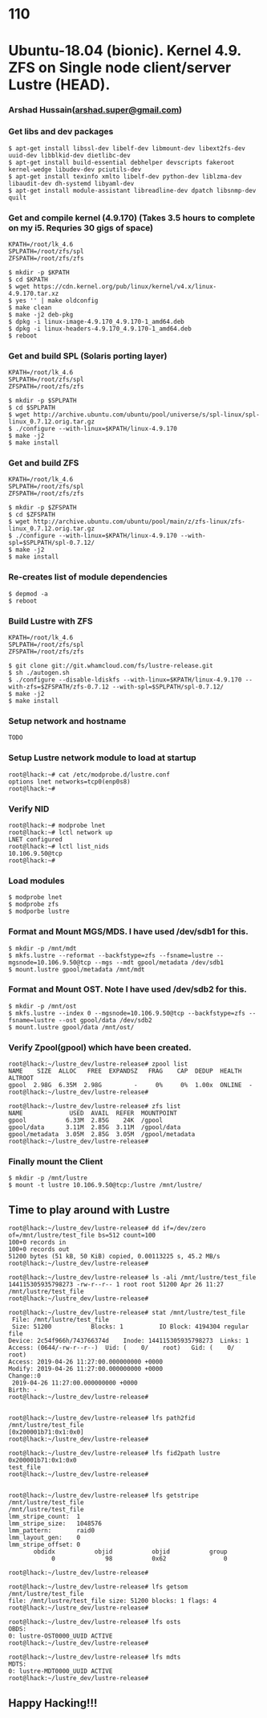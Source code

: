 # 110
# Ubuntu-18.04 (bionic). Kernel 4.9. ZFS on Single node client/server Lustre (HEAD).
### Arshad Hussain(arshad.super@gmail.com)

### Get libs and dev packages
```
$ apt-get install libssl-dev libelf-dev libmount-dev libext2fs-dev uuid-dev libblkid-dev dietlibc-dev
$ apt-get install build-essential debhelper devscripts fakeroot kernel-wedge libudev-dev pciutils-dev
$ apt-get install texinfo xmlto libelf-dev python-dev liblzma-dev libaudit-dev dh-systemd libyaml-dev
$ apt-get install module-assistant libreadline-dev dpatch libsnmp-dev quilt
```

### Get and compile kernel (4.9.170) (Takes 3.5 hours to complete on my i5. Requries 30 gigs of space)
```
KPATH=/root/lk_4.6
SPLPATH=/root/zfs/spl
ZFSPATH=/root/zfs/zfs

$ mkdir -p $KPATH
$ cd $KPATH
$ wget https://cdn.kernel.org/pub/linux/kernel/v4.x/linux-4.9.170.tar.xz
$ yes '' | make oldconfig
$ make clean
$ make -j2 deb-pkg
$ dpkg -i linux-image-4.9.170_4.9.170-1_amd64.deb
$ dpkg -i linux-headers-4.9.170_4.9.170-1_amd64.deb
$ reboot
```

### Get and build SPL (Solaris porting layer)
```
KPATH=/root/lk_4.6
SPLPATH=/root/zfs/spl
ZFSPATH=/root/zfs/zfs

$ mkdir -p $SPLPATH
$ cd $SPLPATH
$ wget http://archive.ubuntu.com/ubuntu/pool/universe/s/spl-linux/spl-linux_0.7.12.orig.tar.gz
$ ./configure --with-linux=$KPATH/linux-4.9.170
$ make -j2
$ make install
```

### Get and build ZFS
```
KPATH=/root/lk_4.6
SPLPATH=/root/zfs/spl
ZFSPATH=/root/zfs/zfs

$ mkdir -p $ZFSPATH
$ cd $ZFSPATH
$ wget http://archive.ubuntu.com/ubuntu/pool/main/z/zfs-linux/zfs-linux_0.7.12.orig.tar.gz
$ ./configure --with-linux=$KPATH/linux-4.9.170 --with-spl=$SPLPATH/spl-0.7.12/
$ make -j2
$ make install
```

### Re-creates list of module dependencies
```
$ depmod -a
$ reboot
```

### Build Lustre with ZFS
```
KPATH=/root/lk_4.6
SPLPATH=/root/zfs/spl
ZFSPATH=/root/zfs/zfs

$ git clone git://git.whamcloud.com/fs/lustre-release.git
$ sh ./autogen.sh
$ ./configure --disable-ldiskfs --with-linux=$KPATH/linux-4.9.170 --with-zfs=$ZFSPATH/zfs-0.7.12 --with-spl=$SPLPATH/spl-0.7.12/
$ make -j2
$ make install
```

### Setup network and hostname
```
TODO
```

### Setup Lustre network module to load at startup
```
root@lhack:~# cat /etc/modprobe.d/lustre.conf
options lnet networks=tcp0(enp0s8)
root@lhack:~#
```
### Verify NID
```
root@lhack:~# modprobe lnet
root@lhack:~# lctl network up
LNET configured
root@lhack:~# lctl list_nids
10.106.9.50@tcp
root@lhack:~#
```

### Load modules
```
$ modprobe lnet
$ modprobe zfs
$ modporbe lustre
```

### Format and Mount MGS/MDS. I have used /dev/sdb1 for this.
```
$ mkdir -p /mnt/mdt
$ mkfs.lustre --reformat --backfstype=zfs --fsname=lustre --mgsnode=10.106.9.50@tcp --mgs --mdt gpool/metadata /dev/sdb1 
$ mount.lustre gpool/metadata /mnt/mdt
```

### Format and Mount OST. Note I have used /dev/sdb2 for this.
```
$ mkdir -p /mnt/ost
$ mkfs.lustre --index 0 --mgsnode=10.106.9.50@tcp --backfstype=zfs --fsname=lustre --ost gpool/data /dev/sdb2
$ mount.lustre gpool/data /mnt/ost/
```
### Verify Zpool(gpool) which have been created.
```
root@lhack:~/lustre_dev/lustre-release# zpool list
NAME    SIZE  ALLOC   FREE  EXPANDSZ   FRAG    CAP  DEDUP  HEALTH  ALTROOT
gpool  2.98G  6.35M  2.98G         -     0%     0%  1.00x  ONLINE  -
root@lhack:~/lustre_dev/lustre-release#

root@lhack:~/lustre_dev/lustre-release# zfs list
NAME             USED  AVAIL  REFER  MOUNTPOINT
gpool           6.33M  2.85G    24K  /gpool
gpool/data      3.11M  2.85G  3.11M  /gpool/data
gpool/metadata  3.05M  2.85G  3.05M  /gpool/metadata
root@lhack:~/lustre_dev/lustre-release#
```

### Finally mount the Client
```
$ mkdir -p /mnt/lustre
$ mount -t lustre 10.106.9.50@tcp:/lustre /mnt/lustre/
```

## Time to play around with Lustre
```
root@lhack:~/lustre_dev/lustre-release# dd if=/dev/zero of=/mnt/lustre/test_file bs=512 count=100
100+0 records in
100+0 records out
51200 bytes (51 kB, 50 KiB) copied, 0.00113225 s, 45.2 MB/s
root@lhack:~/lustre_dev/lustre-release#

root@lhack:~/lustre_dev/lustre-release# ls -ali /mnt/lustre/test_file 
144115305935798273 -rw-r--r-- 1 root root 51200 Apr 26 11:27 /mnt/lustre/test_file
root@lhack:~/lustre_dev/lustre-release#

root@lhack:~/lustre_dev/lustre-release# stat /mnt/lustre/test_file
 File: /mnt/lustre/test_file
 Size: 51200           Blocks: 1          IO Block: 4194304 regular file
Device: 2c54f966h/743766374d    Inode: 144115305935798273  Links: 1
Access: (0644/-rw-r--r--)  Uid: (    0/    root)   Gid: (    0/    root)
Access: 2019-04-26 11:27:00.000000000 +0000
Modify: 2019-04-26 11:27:00.000000000 +0000
Change::0
 2019-04-26 11:27:00.000000000 +0000
Birth: -
root@lhack:~/lustre_dev/lustre-release#


root@lhack:~/lustre_dev/lustre-release# lfs path2fid /mnt/lustre/test_file
[0x200001b71:0x1:0x0]
root@lhack:~/lustre_dev/lustre-release#

root@lhack:~/lustre_dev/lustre-release# lfs fid2path lustre 0x200001b71:0x1:0x0
test_file
root@lhack:~/lustre_dev/lustre-release#


root@lhack:~/lustre_dev/lustre-release# lfs getstripe /mnt/lustre/test_file
/mnt/lustre/test_file
lmm_stripe_count:  1
lmm_stripe_size:   1048576
lmm_pattern:       raid0
lmm_layout_gen:    0
lmm_stripe_offset: 0
       obdidx           objid           objid           group
            0              98           0x62                0

root@lhack:~/lustre_dev/lustre-release#

root@lhack:~/lustre_dev/lustre-release# lfs getsom /mnt/lustre/test_file
file: /mnt/lustre/test_file size: 51200 blocks: 1 flags: 4
root@lhack:~/lustre_dev/lustre-release#

root@lhack:~/lustre_dev/lustre-release# lfs osts
OBDS:
0: lustre-OST0000_UUID ACTIVE
root@lhack:~/lustre_dev/lustre-release#

root@lhack:~/lustre_dev/lustre-release# lfs mdts
MDTS:
0: lustre-MDT0000_UUID ACTIVE
root@lhack:~/lustre_dev/lustre-release#
```

## Happy Hacking!!!
